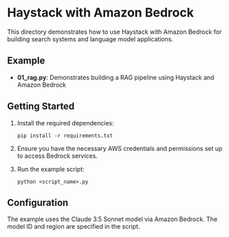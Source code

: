 # Haystack with Amazon Bedrock

This directory demonstrates how to use Haystack with Amazon Bedrock for building search systems and language model applications.

## Example

- **01_rag.py**: Demonstrates building a RAG pipeline using Haystack and Amazon Bedrock

## Getting Started

1. Install the required dependencies:
   ```
   pip install -r requirements.txt
   ```

2. Ensure you have the necessary AWS credentials and permissions set up to access Bedrock services.

3. Run the example script:
   ```
   python <script_name>.py
   ```

## Configuration

The example uses the Claude 3.5 Sonnet model via Amazon Bedrock. The model ID and region are specified in the script.